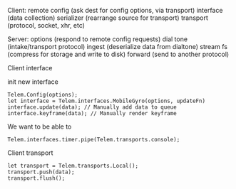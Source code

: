 Client:
  remote config   (ask dest for config options, via transport)
  interface       (data collection)
  serializer      (rearrange source for transport)
  transport       (protocol, socket, xhr, etc)

Server:
  options         (respond to remote config requests)
  dial tone       (intake/transport protocol)
  ingest          (deserialize data from dialtone)
  stream
    fs            (compress for storage and write to disk)
    forward       (send to another protocol)

Client interface

  init new interface

  ```
  Telem.Config(options);
  let interface = Telem.interfaces.MobileGyro(options, updateFn)
  interface.update(data); // Manually add data to queue
  interface.keyframe(data); // Manually render keyframe
  ```

We want to be able to

```
Telem.interfaces.timer.pipe(Telem.transports.console);
```

Client transport
  ```
  let transport = Telem.transports.Local();
  transport.push(data);
  transport.flush();
